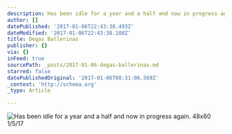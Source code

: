 ```yaml
---
description: Has been idle for a year and a half and now in progress again. 48x60 1/5/17
author: []
datePublished: '2017-01-06T22:43:38.493Z'
dateModified: '2017-01-06T22:43:38.108Z'
title: Degas Ballerinas
publisher: {}
via: {}
inFeed: true
sourcePath: _posts/2017-01-06-degas-ballerinas.md
starred: false
datePublishedOriginal: '2017-01-06T08:31:06.569Z'
_context: 'http://schema.org'
_type: Article

---
```

![Has been idle for a year and a half and now in progress again. 48x60 1/5/17](https://imgflo.herokuapp.com/graph/2b2431f8e7ba7b0/5a9eebdb81daaf773bded17bad2910fe/croprotate.jpg?cropheight=2160&cropwidth=2160&degrees=-90&input=https%3A%2F%2Fthe-grid-user-content.s3-us-west-2.amazonaws.com%2Fb6868c52-14d0-423b-9108-f9a6f26fedc9.jpg&x=0&y=0)